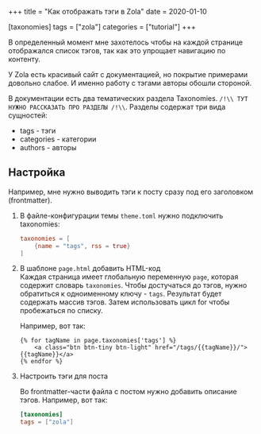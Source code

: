 +++
title = "Как отображать тэги в Zola"
date = 2020-01-10

[taxonomies]
tags = ["zola"]
categories = ["tutorial"]
+++

В определенный момент мне захотелось чтобы на каждой странице отображался список тэгов,
так как это упрощает навигацию по контенту.

У Zola есть красивый сайт с документацией, но покрытие примерами довольно слабое.
И именно работу с тэгами авторы обошли стороной.

В документации есть два тематических раздела Taxonomies. `/!\\ ТУТ НУЖНО РАССКАЗАТЬ ПРО РАЗДЕЛЫ /!\\`. 
Разделы содержат три вида сущностей:
- tags - тэги
- categories - категории
- authors - авторы

## Настройка

Например, мне нужно выводить тэги к посту сразу под его заголовком (frontmatter).

1. В файле-конфигурации темы `theme.toml` нужно подключить taxonomies:
    ```toml
    taxonomies = [
        {name = "tags", rss = true}
    ]
    ```

2. В шаблоне `page.html` добавить HTML-код  
    Каждая страница имеет глобальную переменную `page`, которая содержит словарь `taxonomies`. 
    Чтобы достучаться до тэгов, нужно обратиться к одноименному ключу - `tags`.
    Результат будет содержать массив тэгов.
    Затем использовать цикл for чтобы пробежаться по списку.    
    
    Например, вот так:
    ```jinja2
    {% for tagName in page.taxonomies['tags'] %}
        <a class="btn btn-tiny btn-light" href="/tags/{{tagName}}/">{{tagName}}</a>
    {% endfor %}
    ```
   
3. Настроить тэги для поста

    Во frontmatter-части файла с постом нужно добавить описание тэгов. Например, вот так:
    ```toml
    [taxonomies]
    tags = ["zola"]
    ```
